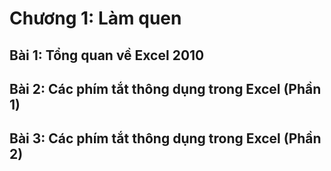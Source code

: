 # Chương 1: Làm quen

## Bài 1: Tổng quan về Excel 2010

## Bài 2: Các phím tắt thông dụng trong Excel (Phần 1)

## Bài 3: Các phím tắt thông dụng trong Excel (Phần 2)
